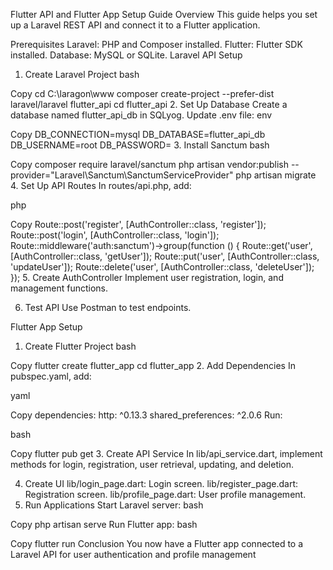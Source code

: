 Flutter API and Flutter App Setup Guide
Overview
This guide helps you set up a Laravel REST API and connect it to a Flutter application.

Prerequisites
Laravel: PHP and Composer installed.
Flutter: Flutter SDK installed.
Database: MySQL or SQLite.
Laravel API Setup
1. Create Laravel Project
bash

Copy
cd C:\laragon\www
composer create-project --prefer-dist laravel/laravel flutter_api
cd flutter_api
2. Set Up Database
Create a database named flutter_api_db in SQLyog.
Update .env file:
env

Copy
DB_CONNECTION=mysql
DB_DATABASE=flutter_api_db
DB_USERNAME=root
DB_PASSWORD=
3. Install Sanctum
bash

Copy
composer require laravel/sanctum
php artisan vendor:publish --provider="Laravel\Sanctum\SanctumServiceProvider"
php artisan migrate
4. Set Up API Routes
In routes/api.php, add:

php

Copy
Route::post('register', [AuthController::class, 'register']);
Route::post('login', [AuthController::class, 'login']);
Route::middleware('auth:sanctum')->group(function () {
    Route::get('user', [AuthController::class, 'getUser']);
    Route::put('user', [AuthController::class, 'updateUser']);
    Route::delete('user', [AuthController::class, 'deleteUser']);
});
5. Create AuthController
Implement user registration, login, and management functions.

6. Test API
Use Postman to test endpoints.

Flutter App Setup
1. Create Flutter Project
bash

Copy
flutter create flutter_app
cd flutter_app
2. Add Dependencies
In pubspec.yaml, add:

yaml

Copy
dependencies:
  http: ^0.13.3
  shared_preferences: ^2.0.6
Run:

bash

Copy
flutter pub get
3. Create API Service
In lib/api_service.dart, implement methods for login, registration, user retrieval, updating, and deletion.

4. Create UI
lib/login_page.dart: Login screen.
lib/register_page.dart: Registration screen.
lib/profile_page.dart: User profile management.
5. Run Applications
Start Laravel server:
bash

Copy
php artisan serve
Run Flutter app:
bash

Copy
flutter run
Conclusion
You now have a Flutter app connected to a Laravel API for user authentication and profile management
